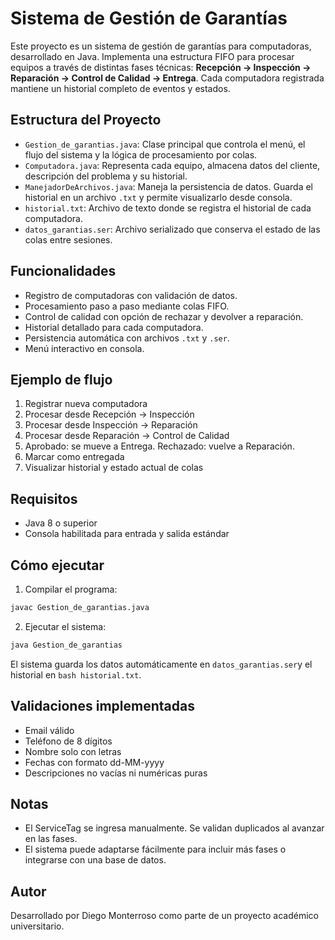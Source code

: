 # Sistema de Gestión de Garantías

Este proyecto es un sistema de gestión de garantías para computadoras, desarrollado en Java. Implementa una estructura FIFO para procesar equipos a través de distintas fases técnicas: **Recepción → Inspección → Reparación → Control de Calidad → Entrega**. Cada computadora registrada mantiene un historial completo de eventos y estados.

##  Estructura del Proyecto

- `Gestion_de_garantias.java`: Clase principal que controla el menú, el flujo del sistema y la lógica de procesamiento por colas.
- `Computadora.java`: Representa cada equipo, almacena datos del cliente, descripción del problema y su historial.
- `ManejadorDeArchivos.java`: Maneja la persistencia de datos. Guarda el historial en un archivo `.txt` y permite visualizarlo desde consola.
- `historial.txt`: Archivo de texto donde se registra el historial de cada computadora.
- `datos_garantias.ser`: Archivo serializado que conserva el estado de las colas entre sesiones.

##  Funcionalidades

- Registro de computadoras con validación de datos.
- Procesamiento paso a paso mediante colas FIFO.
- Control de calidad con opción de rechazar y devolver a reparación.
- Historial detallado para cada computadora.
- Persistencia automática con archivos `.txt` y `.ser`.
- Menú interactivo en consola.

##  Ejemplo de flujo

1. Registrar nueva computadora
2. Procesar desde Recepción → Inspección
3. Procesar desde Inspección → Reparación
4. Procesar desde Reparación → Control de Calidad
5. Aprobado: se mueve a Entrega. Rechazado: vuelve a Reparación.
6. Marcar como entregada
7. Visualizar historial y estado actual de colas

##  Requisitos

- Java 8 o superior
- Consola habilitada para entrada y salida estándar

##  Cómo ejecutar

1. Compilar el programa:
```bash
javac Gestion_de_garantias.java
```
   
2. Ejecutar el sistema:
```bash
java Gestion_de_garantias
```
El sistema guarda los datos automáticamente en ``` datos_garantias.ser ```y el historial en ```bash historial.txt```.

## Validaciones implementadas
- Email válido
- Teléfono de 8 dígitos
- Nombre solo con letras
- Fechas con formato dd-MM-yyyy
- Descripciones no vacías ni numéricas puras

## Notas
- El ServiceTag se ingresa manualmente. Se validan duplicados al avanzar en las fases.
- El sistema puede adaptarse fácilmente para incluir más fases o integrarse con una base de datos.

## Autor
Desarrollado por Diego Monterroso como parte de un proyecto académico universitario.
